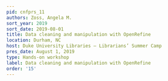 ```yaml
---
pid: cnfprs_11
authors: Zoss, Angela M.
sort_year: 2019
sort_date: 2019-08-01
title: Data cleaning and manipulation with OpenRefine
location: Durham, NC
host: Duke University Libraries – Librarians’ Summer Camp
pres_date: August 1, 2019
type: Hands-on workshop
label: Data cleaning and manipulation with OpenRefine
order: '15'
---
```

